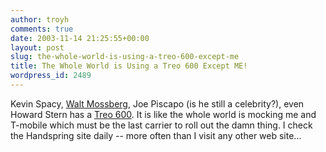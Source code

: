 ```yaml
---
author: troyh
comments: true
date: 2003-11-14 21:25:55+00:00
layout: post
slug: the-whole-world-is-using-a-treo-600-except-me
title: The Whole World is Using a Treo 600 Except ME!
wordpress_id: 2489
---
```


Kevin Spacy, [Walt Mossberg](http://ptech.wsj.com/archive/ptech-20030918.html), Joe Piscapo (is he still a celebrity?), even Howard Stern has a [Treo 600](http://www.handspring.com/products/communicators/treo600_overview.jhtml).  It is like the whole world is mocking me and T-mobile which must be the last carrier to roll out the damn thing.  I check the Handspring site daily -- more often than I visit any other web site...
